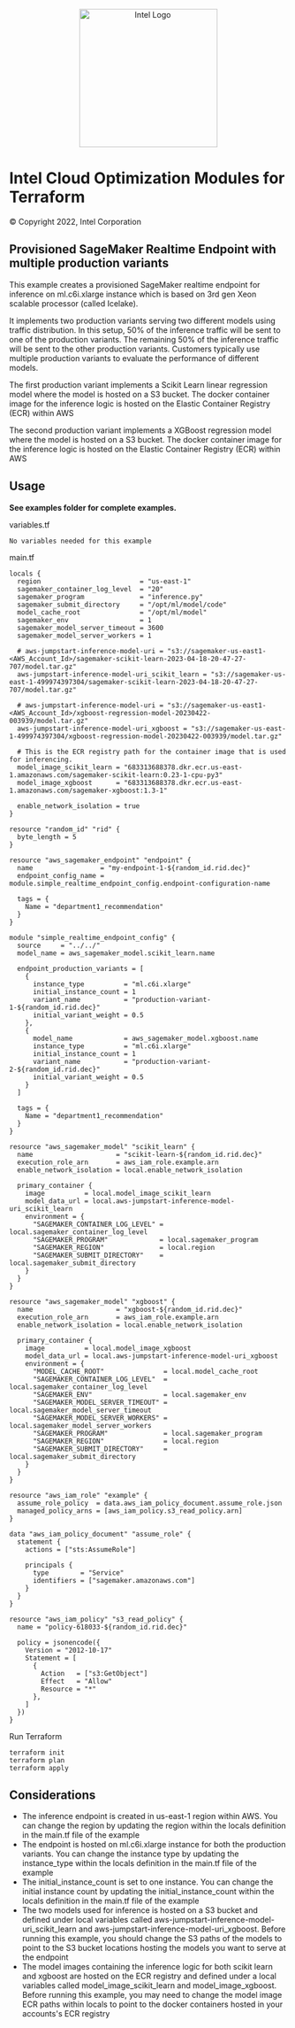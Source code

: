 <p align="center">
  <img src="https://github.com/OTCShare2/terraform-intel-aws-sagemaker-endpoint/blob/main/images/logo-classicblue-800px.png?raw=true" alt="Intel Logo" width="250"/>
</p>

# Intel Cloud Optimization Modules for Terraform

© Copyright 2022, Intel Corporation

## Provisioned SageMaker Realtime Endpoint with multiple production variants

This example creates a provisioned SageMaker realtime endpoint for inference on ml.c6i.xlarge instance which is based on 3rd gen Xeon scalable processor (called Icelake). 

It implements two production variants serving two different models using traffic distribution. In this setup, 50% of the inference traffic will be sent to one of the production variants. The remaining 50% of the inference traffic will be sent to the other production variants. Customers typically use multiple production variants to evaluate the performance of different models.

The first production variant implements a Scikit Learn linear regression model where the model is hosted on a S3 bucket. The docker container image for the inference logic is hosted on the Elastic Container Registry (ECR) within AWS

The second production variant implements a XGBoost regression model where the model is hosted on a S3 bucket. The docker container image for the inference logic is hosted on the Elastic Container Registry (ECR) within AWS

## Usage

**See examples folder for complete examples.**

variables.tf

```hcl
No variables needed for this example
```
main.tf
```hcl
locals {
  region                         = "us-east-1"
  sagemaker_container_log_level  = "20"
  sagemaker_program              = "inference.py"
  sagemaker_submit_directory     = "/opt/ml/model/code"
  model_cache_root               = "/opt/ml/model"
  sagemaker_env                  = 1
  sagemaker_model_server_timeout = 3600
  sagemaker_model_server_workers = 1

  # aws-jumpstart-inference-model-uri = "s3://sagemaker-us-east1-<AWS_Account_Id>/sagemaker-scikit-learn-2023-04-18-20-47-27-707/model.tar.gz"
  aws-jumpstart-inference-model-uri_scikit_learn = "s3://sagemaker-us-east-1-499974397304/sagemaker-scikit-learn-2023-04-18-20-47-27-707/model.tar.gz"

  # aws-jumpstart-inference-model-uri = "s3://sagemaker-us-east1-<AWS_Account_Id>/xgboost-regression-model-20230422-003939/model.tar.gz"
  aws-jumpstart-inference-model-uri_xgboost = "s3://sagemaker-us-east-1-499974397304/xgboost-regression-model-20230422-003939/model.tar.gz"

  # This is the ECR registry path for the container image that is used for inferencing.
  model_image_scikit_learn = "683313688378.dkr.ecr.us-east-1.amazonaws.com/sagemaker-scikit-learn:0.23-1-cpu-py3"
  model_image_xgboost      = "683313688378.dkr.ecr.us-east-1.amazonaws.com/sagemaker-xgboost:1.3-1"
  
  enable_network_isolation = true
}

resource "random_id" "rid" {
  byte_length = 5
}

resource "aws_sagemaker_endpoint" "endpoint" {
  name                 = "my-endpoint-1-${random_id.rid.dec}"
  endpoint_config_name = module.simple_realtime_endpoint_config.endpoint-configuration-name

  tags = {
    Name = "department1_recommendation"
  }
}

module "simple_realtime_endpoint_config" {
  source     = "../../"
  model_name = aws_sagemaker_model.scikit_learn.name

  endpoint_production_variants = [
    {
      instance_type          = "ml.c6i.xlarge"
      initial_instance_count = 1
      variant_name           = "production-variant-1-${random_id.rid.dec}"
      initial_variant_weight = 0.5
    },
    {
      model_name             = aws_sagemaker_model.xgboost.name
      instance_type          = "ml.c6i.xlarge"
      initial_instance_count = 1
      variant_name           = "production-variant-2-${random_id.rid.dec}"
      initial_variant_weight = 0.5
    }
  ]

  tags = {
    Name = "department1_recommendation"
  }
}

resource "aws_sagemaker_model" "scikit_learn" {
  name                     = "scikit-learn-${random_id.rid.dec}"
  execution_role_arn       = aws_iam_role.example.arn
  enable_network_isolation = local.enable_network_isolation

  primary_container {
    image          = local.model_image_scikit_learn
    model_data_url = local.aws-jumpstart-inference-model-uri_scikit_learn
    environment = {
      "SAGEMAKER_CONTAINER_LOG_LEVEL" = local.sagemaker_container_log_level
      "SAGEMAKER_PROGRAM"             = local.sagemaker_program
      "SAGEMAKER_REGION"              = local.region
      "SAGEMAKER_SUBMIT_DIRECTORY"    = local.sagemaker_submit_directory
    }
  }
}

resource "aws_sagemaker_model" "xgboost" {
  name                     = "xgboost-${random_id.rid.dec}"
  execution_role_arn       = aws_iam_role.example.arn
  enable_network_isolation = local.enable_network_isolation

  primary_container {
    image          = local.model_image_xgboost
    model_data_url = local.aws-jumpstart-inference-model-uri_xgboost
    environment = {
      "MODEL_CACHE_ROOT"               = local.model_cache_root
      "SAGEMAKER_CONTAINER_LOG_LEVEL"  = local.sagemaker_container_log_level
      "SAGEMAKER_ENV"                  = local.sagemaker_env
      "SAGEMAKER_MODEL_SERVER_TIMEOUT" = local.sagemaker_model_server_timeout
      "SAGEMAKER_MODEL_SERVER_WORKERS" = local.sagemaker_model_server_workers
      "SAGEMAKER_PROGRAM"              = local.sagemaker_program
      "SAGEMAKER_REGION"               = local.region
      "SAGEMAKER_SUBMIT_DIRECTORY"     = local.sagemaker_submit_directory
    }
  }
}

resource "aws_iam_role" "example" {
  assume_role_policy  = data.aws_iam_policy_document.assume_role.json
  managed_policy_arns = [aws_iam_policy.s3_read_policy.arn]
}

data "aws_iam_policy_document" "assume_role" {
  statement {
    actions = ["sts:AssumeRole"]

    principals {
      type        = "Service"
      identifiers = ["sagemaker.amazonaws.com"]
    }
  }
}

resource "aws_iam_policy" "s3_read_policy" {
  name = "policy-618033-${random_id.rid.dec}"

  policy = jsonencode({
    Version = "2012-10-17"
    Statement = [
      {
        Action   = ["s3:GetObject"]
        Effect   = "Allow"
        Resource = "*"
      },
    ]
  })
}
```



Run Terraform

```hcl
terraform init  
terraform plan
terraform apply 
```
## Considerations
- The inference endpoint is created in us-east-1 region within AWS. You can change the region by updating the region within the locals definition in the main.tf file of the example
- The endpoint is hosted on ml.c6i.xlarge instance for both the production variants. You can change the instance type by updating the instance_type within the locals definition in the main.tf file of the example
- The initial_instance_count is set to one instance. You can change the initial instance count by updating the initial_instance_count within the locals definition in the main.tf file of the example
- The two models used for inference is hosted on a S3 bucket and defined under local variables called aws-jumpstart-inference-model-uri_scikit_learn and aws-jumpstart-inference-model-uri_xgboost. Before running this example, you should change the S3 paths of the models to point to the S3 bucket locations hosting the models you want to serve at the endpoint
- The model images containing the inference logic for both scikit learn and xgboost are hosted on the ECR registry and defined under a local variables called model_image_scikit_learn and model_image_xgboost. Before running this example, you may need to change the model image ECR paths within locals to point to the docker containers hosted in your accounts's ECR registry